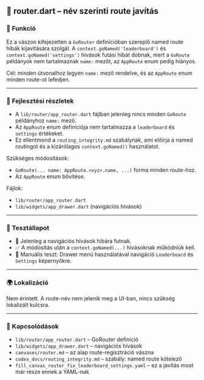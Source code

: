 ## 🧭 router.dart – név szerinti route javítás

### 🎯 Funkció

Ez a vászon kifejezetten a `GoRouter` definícióban szereplő named route hibák kijavítására szolgál. A `context.goNamed('leaderboard')` és `context.goNamed('settings')` hívások futási hibát dobnak, mert a `GoRoute` példányok nem tartalmaznak `name:` mezőt, az `AppRoute` enum pedig hiányos.

Cél: minden útvonalhoz legyen `name:` mező rendelve, és az `AppRoute` enum minden route-ot lefedjen.

---

### 🧠 Fejlesztési részletek

* A `lib/router/app_router.dart` fájlban jelenleg nincs minden `GoRoute` példányhoz `name:` mező.
* Az `AppRoute` enum definíciója nem tartalmazza a `leaderboard` és `settings` értékeket.
* Ez ellentmond a `routing_integrity.md` szabálynak, ami előírja a named routingot és a kizárólagos `context.goNamed()` használatot.

Szükséges módosítások:

* `GoRoute(... name: AppRoute.<xyz>.name, ...)` forma minden route-hoz.
* Az `AppRoute` enum bővítése.

Fájlok:

* `lib/router/app_router.dart`
* `lib/widgets/app_drawer.dart` (navigációs hívások)

---

### 🧪 Tesztállapot

* 🚫 Jelenleg a navigációs hívások hibára futnak.
* ✅ A módosítás után a `context.goNamed(...)` hívásoknak működniük kell.
* 🧪 Manuális teszt: Drawer menü használatával navigáció `Leaderboard` és `Settings` képernyőkre.

---

### 🌍 Lokalizáció

Nem érintett. A route-név nem jelenik meg a UI-ban, nincs szükség lokalizált kulcsra.

---

### 📎 Kapcsolódások

* `lib/router/app_router.dart` – GoRouter definíció
* `lib/widgets/app_drawer.dart` – navigációs hívások
* `canvases/router.md` – az alap route-regisztráció vászna
* `codex_docs/routing_integrity.md` – szabály: named route kötelező
* `fill_canvas_router_fix_leaderboard_settings.yaml` – ez a javítás most már része ennek a YAML-nak
